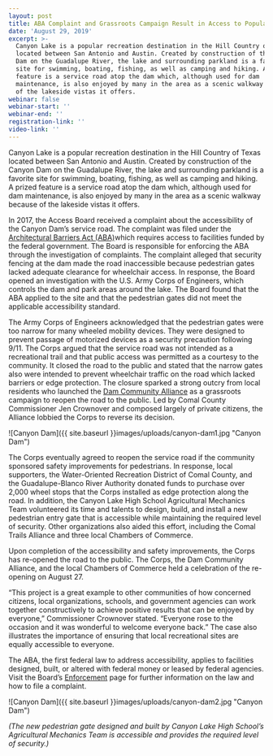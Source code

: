 ```yaml
---
layout: post
title: ABA Complaint and Grassroots Campaign Result in Access to Popular Texas Dam
date: 'August 29, 2019'
excerpt: >-
  Canyon Lake is a popular recreation destination in the Hill Country of Texas
  located between San Antonio and Austin. Created by construction of the Canyon
  Dam on the Guadalupe River, the lake and surrounding parkland is a favorite
  site for swimming, boating, fishing, as well as camping and hiking. A prized
  feature is a service road atop the dam which, although used for dam
  maintenance, is also enjoyed by many in the area as a scenic walkway because
  of the lakeside vistas it offers.
webinar: false
webinar-start: ''
webinar-end: ''
registration-link: ''
video-link: ''
---
```



Canyon Lake is a popular recreation destination in the Hill Country of Texas located between San Antonio and Austin. Created by construction of the Canyon Dam on the Guadalupe River, the lake and surrounding parkland is a favorite site for swimming, boating, fishing, as well as camping and hiking. A prized feature is a service road atop the dam which, although used for dam maintenance, is also enjoyed by many in the area as a scenic walkway because of the lakeside vistas it offers.

In 2017, the Access Board received a complaint about the accessibility of the Canyon Dam’s service road. The complaint was filed under the [Architectural Barriers Act (ABA)](https://www.access-board.gov/the-board/laws/architectural-barriers-act-aba)which requires access to facilities funded by the federal government. The Board is responsible for enforcing the ABA through the investigation of complaints. The complaint alleged that security fencing at the dam made the road inaccessible because pedestrian gates lacked adequate clearance for wheelchair access. In response, the Board opened an investigation with the U.S. Army Corps of Engineers, which controls the dam and park areas around the lake. The Board found that the ABA applied to the site and that the pedestrian gates did not meet the applicable accessibility standard.

The Army Corps of Engineers acknowledged that the pedestrian gates were too narrow for many wheeled mobility devices. They were designed to prevent passage of motorized devices as a security precaution following 9/11. The Corps argued that the service road was not intended as a recreational trail and that public access was permitted as a courtesy to the community. It closed the road to the public and stated that the narrow gates also were intended to prevent wheelchair traffic on the road which lacked barriers or edge protection. The closure sparked a strong outcry from local residents who launched the [Dam Community Alliance](https://mycanyonlake.com/crownover-forms-dam-alliance/) as a grassroots campaign to reopen the road to the public. Led by Comal County Commissioner Jen Crownover and composed largely of private citizens, the Alliance lobbied the Corps to reverse its decision.



![Canyon Dam]({{ site.baseurl }}images/uploads/canyon-dam1.jpg "Canyon Dam")

The Corps eventually agreed to reopen the service road if the community sponsored safety improvements for pedestrians. In response, local supporters, the Water-Oriented Recreation District of Comal County, and the Guadalupe-Blanco River Authority donated funds to purchase over 2,000 wheel stops that the Corps installed as edge protection along the road. In addition, the Canyon Lake High School Agricultural Mechanics Team volunteered its time and talents to design, build, and install a new pedestrian entry gate that is accessible while maintaining the required level of security. Other organizations also aided this effort, including the Comal Trails Alliance and three local Chambers of Commerce.

Upon completion of the accessibility and safety improvements, the Corps has re-opened the road to the public. The Corps, the Dam Community Alliance, and the local Chambers of Commerce held a celebration of the re-opening on August 27.

“This project is a great example to other communities of how concerned citizens, local organizations, schools, and government agencies can work together constructively to achieve positive results that can be enjoyed by everyone,” Commissioner Crownover stated. “Everyone rose to the occasion and it was wonderful to welcome everyone back.” The case also illustrates the importance of ensuring that local recreational sites are equally accessible to everyone.

The ABA, the first federal law to address accessibility, applies to facilities designed, built, or altered with federal money or leased by federal agencies. Visit the Board’s [Enforcement](https://www.access-board.gov/aba-enforcement) page for further information on the law and how to file a complaint.



![Canyon Dam]({{ site.baseurl }}images/uploads/canyon-dam2.jpg "Canyon Dam")



*(The new pedestrian gate designed and built by Canyon Lake High School’s Agricultural Mechanics Team is accessible and provides the required level of security.)*
